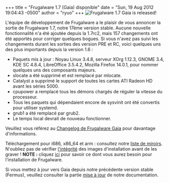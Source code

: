 +++
title = "Frugalware 1.7 (Gaia) disponible"
date = "Sun, 19 Aug 2012 19:04:43 -0500"
author = "ryuo"
+++
![Frugalware 1.7 Gaia is released!](images/promo/gaia.png)  

 L'équipe de développement de Frugalware a le plaisir de vous annoncer la sortie de Frugalware 1.7, notre 17ème version stable.
 Aucune nouvelle fonctionnalité n'a été ajoutée depuis la 1.7rc2, mais 157 changements ont été apportés pour corriger quelques bogues. Si vous n'avez pas suivi les changements durant les sorties des version PRE et RC,
 voici quelques uns des plus importants depuis la version 1.6 :
 * Paquets mis à jour : Noyau Linux 3.4.8, serveur XOrg 1.12.3, GNOME 3.4, KDE SC 4.8.4, LibreOffice 3.5.4.2, Mozilla Firefox 14.0.1, pour nommer quelques uns des composants majeurs.
* slocate a été supprimé et est remplacé par mlocate.
* Catalyst a supprimé le support de toutes les cartes ATI Radeon HD avant les séries 5000.
* cpupower a remplacé tous les démons chargés de réguler la vitesse du processeur.
* Tous les paquets qui dépendaient encore de sysvinit ont été convertis pour utiliser systemd.
* grub1 a été remplacé par grub2.
* Le temps local devrait de nouveau fonctionner.


 Veuillez vous référez au [Changelog de Frugalware Gaia](http://frugalware.org/download/frugalware-1.7/ChangeLog.txt) pour davantage d'informations.  

 Téléchargement pour i686, x86\_64 et arm : consultez notre [liste de miroirs](http://frugalware.org/download/frugalware-1.7-iso). N'oubliez pas de vérifier [l'intégrité](http://frugalware.org/download/frugalware-1.7-iso/SHA1SUMS) des images d'installation avant de les graver !
 **NOTE :** cliquez [ici](/docs/install#_choosing_installation_flavor) pour savoir ce dont vous aurez besoin pour l'installation de Frugalware.  

 Si vous mettez à jour vers Gaia depuis notre précédente version stable (Fermus), veuillez consulter la partie [mise à jour](http://frugalware.org/docs/stable/upgrade) de notre documentation.  
